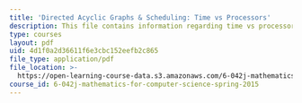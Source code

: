 ```yaml
---
title: 'Directed Acyclic Graphs & Scheduling: Time vs Processors'
description: This file contains information regarding time vs processors.
type: courses
layout: pdf
uid: 4d1f0a2d36611f6e3cbc152eefb2c865
file_type: application/pdf
file_location: >-
  https://open-learning-course-data.s3.amazonaws.com/6-042j-mathematics-for-computer-science-spring-2015/4d1f0a2d36611f6e3cbc152eefb2c865_MIT6_042JS15_TimeProcsors.pdf
course_id: 6-042j-mathematics-for-computer-science-spring-2015
---
```

